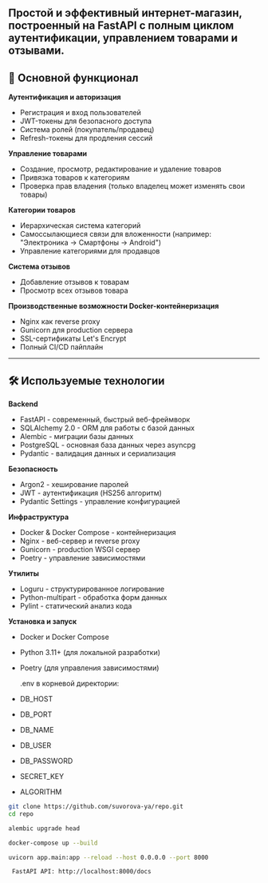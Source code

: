 Простой и эффективный интернет-магазин, построенный на FastAPI с полным циклом аутентификации, управлением товарами и отзывами.
---

## 🔧 Основной функционал
**Аутентификация и авторизация**
- Регистрация и вход пользователей
- JWT-токены для безопасного доступа
- Система ролей (покупатель/продавец)
- Refresh-токены для продления сессий

**Управление товарами**
 - Создание, просмотр, редактирование и удаление товаров
 - Привязка товаров к категориям
 - Проверка прав владения (только владелец может изменять свои товары)

**Категории товаров**
 - Иерархическая система категорий
 - Самоссылающиеся связи для вложенности (например: "Электроника → Смартфоны → Android")
 - Управление категориями для продавцов

**Система отзывов**
 - Добавление отзывов к товарам
 - Просмотр всех отзывов товара

**Производственные возможности
Docker-контейнеризация**

 - Nginx как reverse proxy
 - Gunicorn для production сервера
 - SSL-сертификаты Let's Encrypt
 - Полный CI/CD пайплайн

  ---
## 🛠 Используемые технологии
**Backend**
 - FastAPI - современный, быстрый веб-фреймворк
 - SQLAlchemy 2.0 - ORM для работы с базой данных
 - Alembic - миграции базы данных
 - PostgreSQL - основная база данных через asyncpg
 - Pydantic - валидация данных и сериализация

**Безопасность**
 - Argon2 - хеширование паролей
 - JWT - аутентификация (HS256 алгоритм)
 - Pydantic Settings - управление конфигурацией

**Инфраструктура**
 - Docker & Docker Compose - контейнеризация
 - Nginx - веб-сервер и reverse proxy
 - Gunicorn - production WSGI сервер
 - Poetry - управление зависимостями

**Утилиты**
 - Loguru - структурированное логирование
 - Python-multipart - обработка форм данных
 - Pylint - статический анализ кода

**Установка и запуск**
 - Docker и Docker Compose
 - Python 3.11+ (для локальной разработки)
 - Poetry (для управления зависимостями)

   .env в корневой директории:
 - DB_HOST
 - DB_PORT
 - DB_NAME
 - DB_USER
 - DB_PASSWORD
 - SECRET_KEY
 - ALGORITHM

```bash
git clone https://github.com/suvorova-ya/repo.git
cd repo

alembic upgrade head

docker-compose up --build

uvicorn app.main:app --reload --host 0.0.0.0 --port 8000

 FastAPI API: http://localhost:8000/docs
```
   


